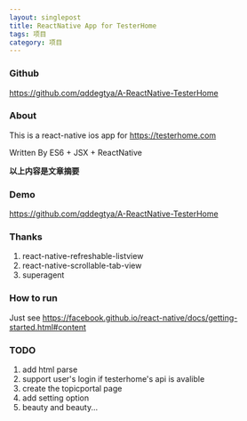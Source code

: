 ```yaml
---
layout: singlepost
title: ReactNative App for TesterHome
tags: 项目
category: 项目
---
```


### Github
https://github.com/qddegtya/A-ReactNative-TesterHome

### About
This is a react-native ios app for https://testerhome.com

Written By ES6 + JSX + ReactNative

__以上内容是文章摘要__

### Demo
https://github.com/qddegtya/A-ReactNative-TesterHome

### Thanks
1. react-native-refreshable-listview
2. react-native-scrollable-tab-view
3. superagent

### How to run
Just see
https://facebook.github.io/react-native/docs/getting-started.html#content

### TODO

1. add html parse
2. support user's login if testerhome's api is avalible
3. create the topicportal page
4. add setting option
5. beauty and beauty...
